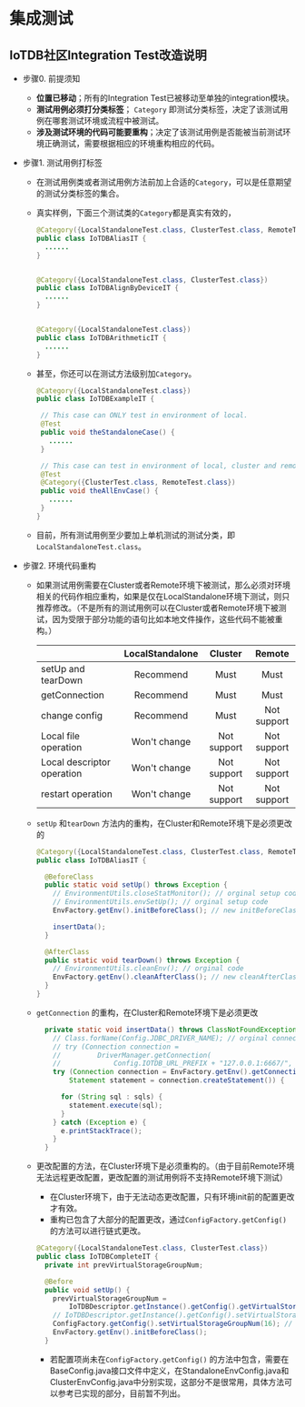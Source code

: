 <!--

    Licensed to the Apache Software Foundation (ASF) under one
    or more contributor license agreements.  See the NOTICE file
    distributed with this work for additional information
    regarding copyright ownership.  The ASF licenses this file
    to you under the Apache License, Version 2.0 (the
    "License"); you may not use this file except in compliance
    with the License.  You may obtain a copy of the License at
    
        http://www.apache.org/licenses/LICENSE-2.0
    
    Unless required by applicable law or agreed to in writing,
    software distributed under the License is distributed on an
    "AS IS" BASIS, WITHOUT WARRANTIES OR CONDITIONS OF ANY
    KIND, either express or implied.  See the License for the
    specific language governing permissions and limitations
    under the License.

-->
# 集成测试
## IoTDB社区Integration Test改造说明

- 步骤0. 前提须知
  - **位置已移动**；所有的Integration Test已被移动至单独的integration模块。
  - **测试用例必须打分类标签**； `Category` 即测试分类标签，决定了该测试用例在哪套测试环境或流程中被测试。
  - **涉及测试环境的代码可能要重构**；决定了该测试用例是否能被当前测试环境正确测试，需要根据相应的环境重构相应的代码。



- 步骤1. 测试用例打标签

  - 在测试用例类或者测试用例方法前加上合适的`Category`，可以是任意期望的测试分类标签的集合。

  - 真实样例，下面三个测试类的`Category`都是真实有效的，

    ```java
    @Category({LocalStandaloneTest.class, ClusterTest.class, RemoteTest.class})
    public class IoTDBAliasIT {
      ......
    }
    
    
    @Category({LocalStandaloneTest.class, ClusterTest.class})
    public class IoTDBAlignByDeviceIT {
      ......
    }
    
    
    @Category({LocalStandaloneTest.class})
    public class IoTDBArithmeticIT {
      ......
    }
    ```
  
  - 甚至，你还可以在测试方法级别加`Category`。
  
    ```java
    @Category({LocalStandaloneTest.class})
    public class IoTDBExampleIT {
    
     // This case can ONLY test in environment of local.
     @Test
     public void theStandaloneCase() {
       ......
     }
    
     // This case can test in environment of local, cluster and remote.
     @Test
     @Category({ClusterTest.class, RemoteTest.class})
     public void theAllEnvCase() {
       ......
     }
    }
    ```
  
  - 目前，所有测试用例至少要加上单机测试的测试分类，即`LocalStandaloneTest.class`。



- 步骤2. 环境代码重构

  - 如果测试用例需要在Cluster或者Remote环境下被测试，那么必须对环境相关的代码作相应重构，如果是仅在LocalStandalone环境下测试，则只推荐修改。（不是所有的测试用例可以在Cluster或者Remote环境下被测试，因为受限于部分功能的语句比如本地文件操作，这些代码不能被重构。）

    |                            | LocalStandalone |   Cluster   |   Remote    |
    | :------------------------- | :-------------: | :---------: | :---------: |
    | setUp and tearDown         |    Recommend    |    Must     |    Must     |
    | getConnection              |    Recommend    |    Must     |    Must     |
    | change config              |    Recommend    |    Must     | Not support |
    | Local file operation       |  Won't change   | Not support | Not support |
    | Local descriptor operation |  Won't change   | Not support | Not support |
    | restart operation          |  Won't change   | Not support | Not support |
  
    
  
  - `setUp` 和`tearDown` 方法内的重构，在Cluster和Remote环境下是必须更改的
  
    ```java
    @Category({LocalStandaloneTest.class, ClusterTest.class, RemoteTest.class})
    public class IoTDBAliasIT {
    
      @BeforeClass
      public static void setUp() throws Exception {
        // EnvironmentUtils.closeStatMonitor(); // orginal setup code
        // EnvironmentUtils.envSetUp(); // orginal setup code
        EnvFactory.getEnv().initBeforeClass(); // new initBeforeClass code
    
        insertData();
      }
    
      @AfterClass
      public static void tearDown() throws Exception {
        // EnvironmentUtils.cleanEnv(); // orginal code
        EnvFactory.getEnv().cleanAfterClass(); // new cleanAfterClass code
      }
    }
    ```
  
    

  - `getConnection` 的重构，在Cluster和Remote环境下是必须更改
  
    ```java
      private static void insertData() throws ClassNotFoundException {
        // Class.forName(Config.JDBC_DRIVER_NAME); // orginal connection code
        // try (Connection connection =  
        //         DriverManager.getConnection( 
        //             Config.IOTDB_URL_PREFIX + "127.0.0.1:6667/", "root", "root");
        try (Connection connection = EnvFactory.getEnv().getConnection(); // new code
            Statement statement = connection.createStatement()) {
    
          for (String sql : sqls) {
            statement.execute(sql);
          }
        } catch (Exception e) {
          e.printStackTrace();
        }
      }
    ```
  
  
  
  - 更改配置的方法，在Cluster环境下是必须重构的。（由于目前Remote环境无法远程更改配置，更改配置的测试用例将不支持Remote环境下测试）
  
    - 在Cluster环境下，由于无法动态更改配置，只有环境init前的配置更改才有效。
    - 重构已包含了大部分的配置更改，通过`ConfigFactory.getConfig()` 的方法可以进行链式更改。
  
    ```java
    @Category({LocalStandaloneTest.class, ClusterTest.class})
    public class IoTDBCompleteIT {
      private int prevVirtualStorageGroupNum;
    
      @Before
      public void setUp() {
        prevVirtualStorageGroupNum =
            IoTDBDescriptor.getInstance().getConfig().getVirtualStorageGroupNum();
        // IoTDBDescriptor.getInstance().getConfig().setVirtualStorageGroupNum(16); // orginal code
        ConfigFactory.getConfig().setVirtualStorageGroupNum(16); // new code
        EnvFactory.getEnv().initBeforeClass();
      }
    ```
    
    - 若配置项尚未在`ConfigFactory.getConfig()` 的方法中包含，需要在BaseConfig.java接口文件中定义，在StandaloneEnvConfig.java和ClusterEnvConfig.java中分别实现，这部分不是很常用，具体方法可以参考已实现的部分，目前暂不列出。
